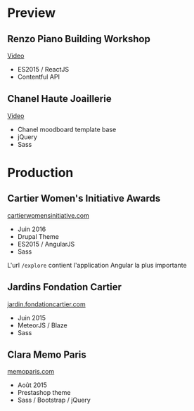# Preview

## Renzo Piano Building Workshop
[Video](https://storage.googleapis.com/charlesbensimon/rpbw-preview.mov)

- ES2015 / ReactJS
- Contentful API

## Chanel Haute Joaillerie
[Video](https://storage.googleapis.com/charlesbensimon/chanel-preview.mov)

- Chanel moodboard template base
- jQuery
- Sass

# Production

## Cartier Women's Initiative Awards
[cartierwomensinitiative.com](https://www.cartierwomensinitiative.com/)

 - Juin 2016
 - Drupal Theme
 - ES2015 / AngularJS
 - Sass
 
L'url `/explore` contient l'application Angular la plus importante

## Jardins Fondation Cartier
[jardin.fondationcartier.com](http://jardin.fondationcartier.com/)

 - Juin 2015
 - MeteorJS / Blaze
 - Sass

## Clara Memo Paris
[memoparis.com](http://www.memoparis.com/fr/)

 - Août 2015
 - Prestashop theme
 - Sass / Bootstrap / jQuery
